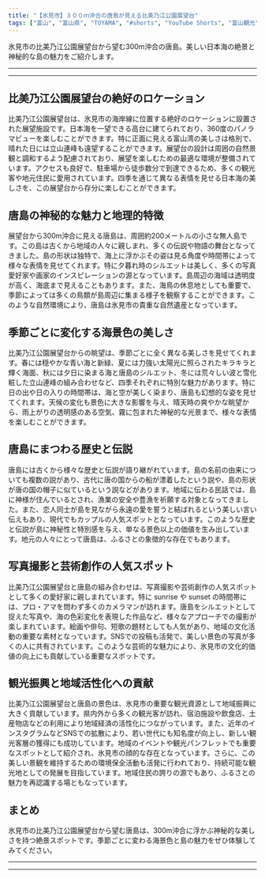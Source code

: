 ```yaml
---
title: "【氷見市】３００ｍ沖合の唐島が見える比美乃江公園展望台"
tags: ["富山", "富山県", "TOYAMA", "#shorts", "YouTube Shorts", "富山観光", "富山旅行", "北陸観光", "氷見市", "県西部", "公園", "自然", "富山県の観光スポット", "富山県でおすすめの場所", "富山県の見どころ"]
---
```


氷見市の比美乃江公園展望台から望む300m沖合の唐島。美しい日本海の絶景と神秘的な島の魅力をご紹介します。

---

<!-- 🎥 YouTube動画埋め込み -->
<!-- No YouTube URL provided -->

---

## 比美乃江公園展望台の絶好のロケーション

比美乃江公園展望台は、氷見市の海岸線に位置する絶好のロケーションに設置された展望施設です。日本海を一望できる高台に建てられており、360度のパノラマビューを楽しむことができます。特に正面に見える富山湾の美しさは格別で、晴れた日には立山連峰も遠望することができます。展望台の設計は周囲の自然景観と調和するよう配慮されており、展望を楽しむための最適な環境が整備されています。アクセスも良好で、駐車場から徒歩数分で到達できるため、多くの観光客や地元住民に愛用されています。四季を通じて異なる表情を見せる日本海の美しさを、この展望台から存分に楽しむことができます。

## 唐島の神秘的な魅力と地理的特徴

展望台から300m沖合に見える唐島は、周囲約200メートルの小さな無人島です。この島は古くから地域の人々に親しまれ、多くの伝説や物語の舞台となってきました。島の形状は独特で、海上に浮かぶその姿は見る角度や時間帯によって様々な表情を見せてくれます。特に夕暮れ時のシルエットは美しく、多くの写真愛好家や画家のインスピレーションの源となっています。島周辺の海域は透明度が高く、海底まで見えることもあります。また、海鳥の休息地としても重要で、季節によっては多くの鳥類が島周辺に集まる様子を観察することができます。このような自然環境により、唐島は氷見市の貴重な自然遺産となっています。

## 季節ごとに変化する海景色の美しさ

比美乃江公園展望台からの眺望は、季節ごとに全く異なる美しさを見せてくれます。春には穏やかな青い海と新緑、夏には力強い太陽光に照らされたキラキラと輝く海面、秋には夕日に染まる海と唐島のシルエット、冬には荒々しい波と雪化粧した立山連峰の組み合わせなど、四季それぞれに特別な魅力があります。特に日の出や日の入りの時間帯は、海と空が美しく染まり、唐島も幻想的な姿を見せてくれます。天候の変化も景色に大きな影響を与え、晴天時の爽やかな眺望から、雨上がりの透明感のある空気、霧に包まれた神秘的な光景まで、様々な表情を楽しむことができます。

## 唐島にまつわる歴史と伝説

唐島には古くから様々な歴史と伝説が語り継がれています。島の名前の由来についても複数の説があり、古代に唐の国からの船が漂着したという説や、島の形状が唐の国の帽子に似ているという説などがあります。地域に伝わる民話では、島に神様が住んでいるとされ、漁業の安全や豊漁を祈願する対象となってきました。また、恋人同士が島を見ながら永遠の愛を誓うと結ばれるという美しい言い伝えもあり、現代でもカップルの人気スポットとなっています。このような歴史と伝説が島に神秘性と特別感を与え、単なる景色以上の価値を生み出しています。地元の人々にとって唐島は、ふるさとの象徴的な存在でもあります。

## 写真撮影と芸術創作の人気スポット

比美乃江公園展望台と唐島の組み合わせは、写真撮影や芸術創作の人気スポットとして多くの愛好家に親しまれています。特に sunrise や sunset の時間帯には、プロ・アマを問わず多くのカメラマンが訪れます。唐島をシルエットとして捉えた写真や、海の色彩変化を表現した作品など、様々なアプローチでの撮影が楽しまれています。絵画や俳句、短歌の題材としても人気があり、地域の文化活動の重要な素材となっています。SNSでの投稿も活発で、美しい景色の写真が多くの人に共有されています。このような芸術的な魅力により、氷見市の文化的価値の向上にも貢献している重要なスポットです。

## 観光振興と地域活性化への貢献

比美乃江公園展望台と唐島の景色は、氷見市の重要な観光資源として地域振興に大きく貢献しています。県内外から多くの観光客が訪れ、宿泊施設や飲食店、土産物店などの利用により地域経済の活性化につながっています。また、近年のインスタグラムなどSNSでの拡散により、若い世代にも知名度が向上し、新しい観光客層の獲得にも成功しています。地域のイベントや観光パンフレットでも重要なスポットとして紹介され、氷見市の顔的な存在となっています。さらに、この美しい景観を維持するための環境保全活動も活発に行われており、持続可能な観光地としての発展を目指しています。地域住民の誇りの源でもあり、ふるさとの魅力を再認識する場ともなっています。

## まとめ

氷見市の比美乃江公園展望台から望む唐島は、300m沖合に浮かぶ神秘的な美しさを持つ絶景スポットです。季節ごとに変わる海景色と島の魅力をぜひ体験してみてください。

---

<!-- 🗺 Googleマップ（自動表示: page.tsxで地域名から自動生成） -->

<!-- 📍 宿泊リンク（自動表示: page.tsxで地域別リンクを自動生成）
     - タイトルから地域名を抽出
     - JTB / 楽天トラベル / じゃらん / 一休.com 対応
     - 環境変数でプロバイダー切替可能
-->

<!-- 📚 関連記事（自動表示: page.tsxで同カテゴリから2件自動選択） -->

<!-- 🏷️ タグ（自動表示: page.tsxで記事最下部に自動配置） -->

---

<!--
【記事文字数ルール】
- 基本文字数: 最低1000文字以上
- 推奨文字数: 1000〜1500文字（スマホ読みやすさ最優先）
- 上限なし: 情報量的に必要な場合は1500文字や2000文字を超えても良い
- 判断基準: 読者にとって価値ある情報を過不足なく提供できる文字数

【記事構成の最終形】
1. タイトル・動画・本文
2. まとめ
3. Googleマップ（見出しなし、マップのみ自動表示）
4. **宿泊リンク（地域別自動生成）** ← 2025年10月7日追加
5. 関連記事（H3、同カテゴリから2件自動選択）
6. タグ（記事最下部に自動表示）
7. ナビゲーションボタン

【宿泊リンクシステム仕様】
- タイトルから地域名を自動抽出（【〇〇市】形式優先）
- 北陸地方地域辞書: 富山/石川/福井の主要都市対応
- 対応プロバイダー: JTB（既定）/ 楽天トラベル / じゃらん / 一休.com
- 環境変数で切替: NEXT_PUBLIC_DEFAULT_TRAVEL_PROVIDER
- URLテンプレート: 地域名自動エンコード + アフィリエイトID挿入
- 配置位置: Googleマップ直後、関連記事より前

【自動生成セクション】
※以下はpage.tsxで自動生成されるため、記事本文には含めない
- Googleマップ: タイトル【】内の地域名から生成
- 宿泊リンク: 地域名抽出 → Deeplink生成 → スタイル適用
- 関連記事: 同カテゴリから2件を自動選択・リンク化
- タグ: 記事データから最下部に自動配置

【削除済みセクション】
※アクセス方法・周辺情報・公式リンクセクションは不要（2025年10月5日削除）

【AdSense・アフィリエイト】
- Google AdSense: 全ページ自動読み込み（layout.tsx）
- アフィリエイトスクリプト: AffilScript（layout.tsx）
- data-affil属性での動的リンク変換機能あり（現在は宿泊リンクで代替）

【最終更新】2025年10月7日 - 地域別宿泊リンク自動生成システム実装
-->
